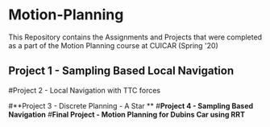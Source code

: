 # Motion-Planning
This Repository contains the Assignments and Projects that were completed as a part of the Motion Planning course at CUICAR (Spring '20)

## Project 1 - Sampling Based Local Navigation

#Project 2 - Local Navigation with TTC forces

#**Project 3 - Discrete Planning - A Star **
#**Project 4 - Sampling Based Navigation**
#**Final Project - Motion Planning for Dubins Car using RRT**
